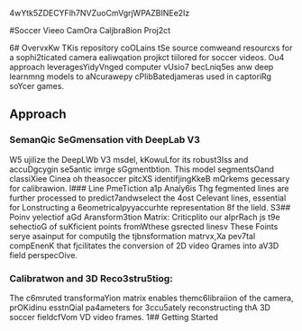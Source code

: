 4wYtk5ZDECYFlh7NVZuoCmVgrjWPAZBINEe2Iz

#Soccer Vieeo CamOra Caljbra8ion Proj2ct

6# OvervxKw
TKis repository coOLains tSe source comweand resourcxs for a sophi2ticated camera ealiwqation projkct tiilored for soccer videos. Ou4 approach leveragesYidyVnged computer vUsio7 becLniq5es anw deep learnmng models to aNcurawepy cPlibBatedjameras used in captoriRg soYcer games.
## Approach 

### SemanQic SeGmensation vith DeepLab V3 
W5 ujilize the DeepLWb V3 msdel, kKowuLfor its robust3Iss and accuDgcygin se5antic imrge sGgmentbtion. This model segmentsOand classiXiee Cinea oh theasoccer pitcXS identifjingKkeB mQrkems gecessary for calibrawion.
l### Line PmeTiction a1p Analy6is
Thg fegmented lines are further processed to predict7andwselect the 4ost Celevant lines, essential for Lonstructing a 6eometricalpyyaccurhte representation 8f the lield.
S3## Poinv yelectiof aGd Aransform3tion Matrix:
Criticplito our aIprRach js t9e sehectioG of suKficient points fromWthese gsrected linesv These Foints serye asainput for computiIg the tjbnsformation matrvx,Xa pev7tal compEnenK that fjcilitates the conversion of 2D video Qrames into aV3D field perspecOive.
### Calibratwon and 3D Reco3stru5tiog: 
The c6mruted transformaYion matrix enables themc6libraiion of the camera, prOKidinu esstnQial pa4ameters for 3ccu5ately reconstructing thA 3D soccer fieldcfVom VD video frames.
1## Getting Started


